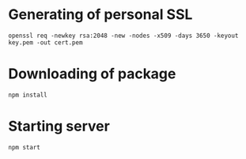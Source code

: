 # Generating of personal SSL

```
openssl req -newkey rsa:2048 -new -nodes -x509 -days 3650 -keyout key.pem -out cert.pem
```

# Downloading of package

```
npm install
```

# Starting server

```
npm start
```